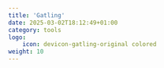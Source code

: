 ```yaml
---
title: 'Gatling'
date: 2025-03-02T18:12:49+01:00
category: tools
logo:
    icon: devicon-gatling-original colored
weight: 10
---
```

